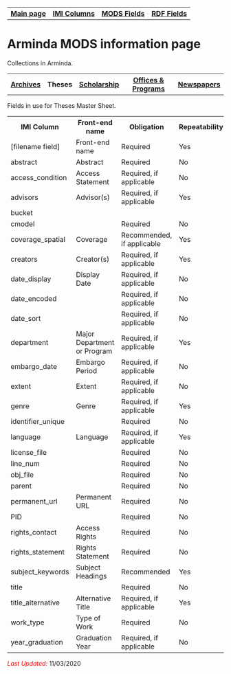 <!DOCTYPE html>
<html>
<body>

<table style="width:100%">
  <tr>
    <th><a href="index.md">Main page</a></th>
	<th><a href="IMI.md">IMI Columns</a></th>
    <th><a href="MODS.md">MODS Fields</a></th>
    <th><a href="#">RDF Fields</a></th>
  </tr>
  <table>
 <h1>Arminda MODS information page</h1> 
  
<p>Collections in Arminda.</p>
   <tr>
    <th><a href="Archives.md">Archives</a></th>
	<th>Theses</th>
    <th><a href="Scholarship.md">Scholarship</a></th>
    <th><a href="#">Offices & Programs</a></th>
	<th><a href="#">Newspapers</a></th>
  </tr>
 </table>
  
</table>
<p>Fields in use for Theses Master Sheet.</p>
<table>
  <tr>
    <th>IMI Column</th>
	<th>Front-end name</th>
    <th>Obligation</th>
    <th>Repeatability</th>
	<th>Public Field</th>
	<th>Field Changes</th>
  </tr>
  <tr>
	<td>[filename field]</td>
	<td>Front-end name</td>
    <td>Required</td>
    <td>Yes</td>
	<td>Yes</td>
	<td>(under review)</td>
  </tr>
  <tr>
    <td>abstract</td>
	<td>Abstract</td>
    <td>Required</td>
    <td>No</td>
	<td>Yes</td>
	<td></td>
  </tr>
  <tr>
    <td>access_condition</td>
	<td>Access Statement</td>
    <td>Required, if applicable</td>
    <td>No</td>
	<td>Yes</td>
	<td></td>
  </tr>
  <tr>
    <td>advisors</td>
	<td>Advisor(s)</td>
    <td>Required, if applicable</td>
    <td>Yes</td>
	<td>Yes</td>
	<td>Former name "advisor1"</td>
  </tr>
  <tr>
    <td>bucket</td>
	<td></td>
    <td></td>
    <td></td>
	<td></td>
	<td>Former name "issue"</td>
  </tr>
<tr>
    <td>cmodel</td>
	<td></td>
    <td>Required</td>
    <td>No</td>
	<td>No</td>
	<td></td>
  </tr>
  <tr>
    <td>coverage_spatial</td>
	<td>Coverage</td>
    <td>Recommended, if applicable</td>
    <td>Yes</td>
	<td>Yes</td>
	<td></td>
  </tr>
  <tr>
    <td>creators</td>
	<td>Creator(s)</td>
    <td>Required, if applicable</td>
    <td>Yes</td>
	<td>Yes</td>
	<td>Former name "authors"</td>
  </tr>
  <tr>
    <td>date_display</td>
	<td>Display Date</td>
    <td>Required, if applicable</td>
    <td>No</td>
	<td>Yes</td>
	<td>Former name "mods_display_date</td>
  </tr>
  <tr>
    <td>date_encoded</td>
	<td></td>
    <td>Required, if applicable</td>
    <td>No</td>
	<td>No</td>
	<td>Former name "oai_harvester_date"</td>
  </tr>
  <tr>
    <td>date_sort</td>
	<td></td>
    <td>Required, if applicable</td>
    <td>No</td>
	<td>No</td>
	<td>Former name "mods_date_created_keydate"</td>
  </tr>
  <tr>
    <td>department</td>
	<td>Major Department or Program</td>
    <td>Required, if applicable</td>
    <td>Yes</td>
	<td>Yes</td>
	<td></td>
  </tr>
  <tr>
    <td>embargo_date</td>
	<td>Embargo Period</td>
    <td>Required, if applicable</td>
    <td>No</td>
	<td>Yes</td>
	<td></td>
  </tr>
  <tr>
    <td>extent</td>
	<td>Extent</td>
    <td>Required, if applicable</td>
    <td>No</td>
	<td>Yes</td>
	<td></td>
  </tr>
  <tr>
    <td>genre</td>
	<td>Genre</td>
    <td>Required, if applicable</td>
    <td>Yes</td>
	<td>Yes</td>
	<td></td>
  </tr>
  <tr>
    <td>identifier_unique</td>
	<td></td>
    <td>Required</td>
    <td>No</td>
	<td>No</td>
	<td>Former name "context_key"</td>
  </tr>
  <tr>
    <td>language</td>
	<td>Language</td>
    <td>Required, if applicable</td>
    <td>Yes</td>
	<td>Yes</td>
	<td></td>
  </tr>
  <tr>
    <td>license_file</td>
	<td></td>
    <td>Required</td>
    <td>No</td>
	<td>No</td>
	<td></td>
  </tr>
  <tr>
    <td>line_num</td>
	<td></td>
    <td>Required</td>
    <td>No</td>
	<td>No</td>
	<td></td>
  </tr>
  <tr>
    <td>obj_file</td>
	<td></td>
    <td>Required</td>
    <td>No</td>
	<td>No</td>
	<td></td>
  </tr>
  <tr>
    <td>parent</td>
	<td></td>
    <td>Required</td>
    <td>No</td>
	<td>No</td>
	<td></td>
  </tr>
  <tr>
    <td>permanent_url</td>
	<td>Permanent URL</td>
    <td>Required</td>
    <td>No</td>
	<td>Yes</td>
	<td></td>
  </tr>
  <tr>
    <td>PID</td>
	<td></td>
    <td>Required</td>
    <td>No</td>
	<td>No</td>
	<td></td>
  </tr>
  <tr>
    <td>rights_contact</td>
	<td>Access Rights</td>
    <td>Required</td>
    <td>No</td>
	<td>Yes</td>
	<td>Former name "rights"</td>
  </tr>
  <tr>
    <td>rights_statement</td>
	<td>Rights Statement</td>
    <td>Required</td>
    <td>No</td>
	<td>Yes</td>
	<td>N/A</td>
  </tr>
  <tr>
    <td>subject_keywords</td>
	<td>Subject Headings</td>
    <td>Recommended</td>
    <td>Yes</td>
	<td>Yes</td>
	<td>Former name "keywords"</td>
  </tr>
  <tr>
    <td>title</td>
	<td></td>
    <td>Required</td>
    <td>No</td>
	<td>Yes</td>
	<td></td>
  </tr>
  <tr>
    <td>title_alternative</td>
	<td>Alternative Title</td>
    <td>Required, if applicable</td>
    <td>Yes</td>
	<td>Yes</td>
	<td>Former name "nonenglish_title"</td>
  </tr>
  <tr>
    <td>work_type</td>
	<td>Type of Work</td>
    <td>Required</td>
    <td>No</td>
	<td>Yes</td>
	<td></td>
  </tr>
  <tr>
    <td>year_graduation</td>
	<td>Graduation Year</td>
    <td>Required, if applicable</td>
    <td>No</td>
	<td>No</td>
	<td>Former name "graduation_year"</td>
  </tr>
<dl>
</table>
	<p><font color="red"><i>Last Updated: </i></font>11/03/2020</p>
</dl>
</body>
</html>
